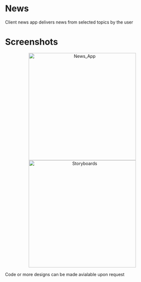# News
Client news app delivers news from selected topics by the user

# Screenshots 

<p align="center">
  <img src="https://i.imgur.com/0CjWbph.png" width="350" title="News_App">
  <img src="https://i.imgur.com/2TdTGh2.png" width="350" title="Storyboards">
</p>

Code or more designs can be made avialable upon request

